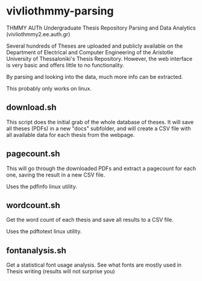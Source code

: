 # vivliothmmy-parsing
THMMY AUTh Undergraduate Thesis Repository Parsing and Data Analytics (vivliothmmy2.ee.auth.gr)

Several hundreds of Theses are uploaded and publicly available on the Department of Electrical and Computer Engineering of the Aristotle University of Thessaloniki's Thesis Repository. However, the web interface is very basic and offers little to no functionality.

By parsing and looking into the data, much more info can be extracted.

This probably only works on linux.

## download.sh

This script does the initial grab of the whole database of theses. It will save all theses (PDFs) in a new "docs" subfolder, and will create a CSV file with all available data for each thesis from the webpage.

## pagecount.sh

This will go through the downloaded PDFs and extract a pagecount for each one, saving the result in a new CSV file.

Uses the pdfinfo linux utility.

## wordcount.sh

Get the word count of each thesis and save all results to a CSV file.

Uses the pdftotext linux utility.

## fontanalysis.sh

Get a statistical font usage analysis. See what fonts are mostly used in Thesis writing (results will not surprise you)
